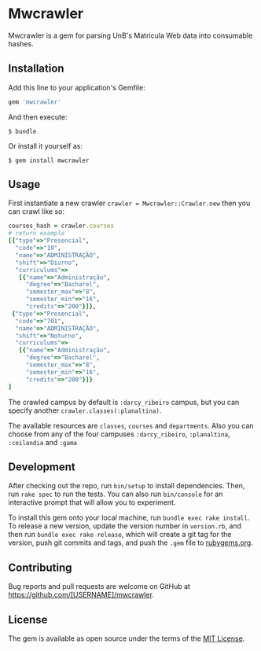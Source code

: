 # Mwcrawler

Mwcrawler is a gem for parsing UnB's Matricula Web data into consumable hashes.

## Installation

Add this line to your application's Gemfile:

```ruby
gem 'mwcrawler'
```

And then execute:

    $ bundle

Or install it yourself as:

    $ gem install mwcrawler

## Usage

First instantiate a new crawler `crawler = Mwcrawler::Crawler.new` then you can crawl like so:
```ruby
courses_hash = crawler.courses
# return example
[{"type"=>"Presencial",
  "code"=>"19",
  "name"=>"ADMINISTRAÇÃO",
  "shift"=>"Diurno",
  "curriculums"=>
   [{"name"=>"Administração",
     "degree"=>"Bacharel",
     "semester_max"=>"8",
     "semester_min"=>"16",
     "credits"=>"200"}]},
 {"type"=>"Presencial",
  "code"=>"701",
  "name"=>"ADMINISTRAÇÃO",
  "shift"=>"Noturno",
  "curriculums"=>
   [{"name"=>"Administração",
     "degree"=>"Bacharel",
     "semester_max"=>"8",
     "semester_min"=>"16",
     "credits"=>"200"}]}
]
```
The crawled campus by default is `:darcy_ribeiro` campus,
but you can specify another `crawler.classes(:planaltina)`.

The available resources are `classes`, `courses` and `departments`. Also you can choose from any of the four campuses `:darcy_ribeiro`, `:planaltina`, `:ceilandia` and `:gama`

## Development

After checking out the repo, run `bin/setup` to install dependencies. Then, run `rake spec` to run the tests. You can also run `bin/console` for an interactive prompt that will allow you to experiment.

To install this gem onto your local machine, run `bundle exec rake install`. To release a new version, update the version number in `version.rb`, and then run `bundle exec rake release`, which will create a git tag for the version, push git commits and tags, and push the `.gem` file to [rubygems.org](https://rubygems.org).

## Contributing

Bug reports and pull requests are welcome on GitHub at https://github.com/[USERNAME]/mwcrawler.

## License

The gem is available as open source under the terms of the [MIT License](https://opensource.org/licenses/MIT).
